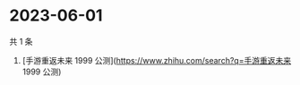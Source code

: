 # 2023-06-01

共 1 条

<!-- BEGIN -->
<!-- 最后更新时间 Thu Jun 01 2023 08:41:17 GMT+0800 (China Standard Time) -->

1. [手游重返未来 1999 公测](https://www.zhihu.com/search?q=手游重返未来 1999
   公测)

<!-- END -->
